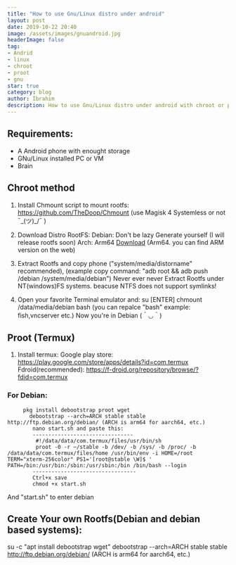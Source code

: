 ```yaml
---
title: "How to use Gnu/Linux distro under android"
layout: post
date: 2019-10-22 20:40
image: /assets/images/gnuandroid.jpg
headerImage: false
tag:
- Andrid
- linux
- chroot
- proot
- gnu
star: true
category: blog
author: İbrahim
description: How to use Gnu/Linux distro under android with chroot or proot
---
```


## Requirements:
* A Android phone with enought storage
* GNu/Linux installed PC or VM
* Brain

## Chroot method
1. Install Chmount script to mount rootfs:
https://github.com/TheDoop/Chmount (use Magisk 4 Systemless or not ¯\_(ツ)_/¯ )

2. Download Distro RootFS:
Debian: Don't be lazy Generate yourself (I will release rootfs soon)
Arch: Arm64 [Download](http://os.archlinuxarm.org/os/ArchLinuxARM-aarch64-latest.tar.gz) (Arm64. you can find ARM version on the web)

3. Extract Rootfs and copy phone ("system/media/distorname" recommended), (example copy command: "adb root && adb push /debian /system/media/debian")
    Never ever never Extract Rootfs under NT(windows)FS systems. beacuse NTFS does not support symlinks!

4. Open your favorite Terminal emulator and:
    su [ENTER]
    chmount /data/media/debian bash (you can repalce "bash" example: fish,vncserver etc.)
Now you're in Debian  (＾◡＾) 

## Proot (Termux)
1. Install termux:
    Google play store: https://play.google.com/store/apps/details?id=com.termux
    Fdroid(recommended): https://f-droid.org/repository/browse/?fdid=com.termux

### For Debian:
         pkg install debootstrap proot wget
           debootstrap --arch=ARCH stable stable http://ftp.debian.org/debian/ (ARCH is arm64 for aarch64, etc.)
            nano start.sh and paste this:
            --------------------------------
             #!/data/data/com.termux/files/usr/bin/sh
             proot -0 -r ~/stable -b /dev/ -b /sys/ -b /proc/ -b /data/data/com.termux/files/home /usr/bin/env -i HOME=/root TERM="xterm-256color" PS1='[root@stable \W]$ ' PATH=/bin:/usr/bin:/sbin:/usr/sbin:/bin /bin/bash --login
            ---------------------------------
            Ctrl+x save
            chmod +x start.sh

And "start.sh" to enter debian 


## Create Your own Rootfs(Debian and debian based systems):
su -c "apt install debootstrap wget"
debootstrap --arch=ARCH stable stable http://ftp.debian.org/debian/ (ARCH is arm64 for aarch64, etc.)


